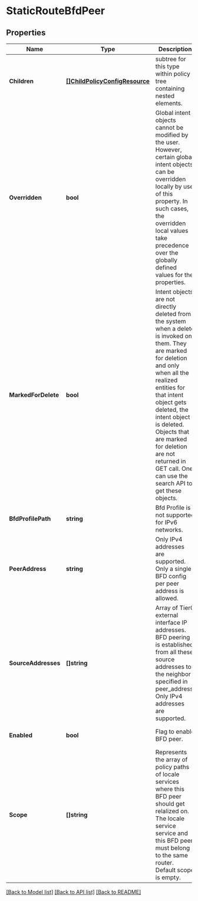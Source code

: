 # StaticRouteBfdPeer

## Properties
Name | Type | Description | Notes
------------ | ------------- | ------------- | -------------
**Children** | [**[]ChildPolicyConfigResource**](ChildPolicyConfigResource.md) | subtree for this type within policy tree containing nested elements.  | [optional] [default to null]
**Overridden** | **bool** | Global intent objects cannot be modified by the user. However, certain global intent objects can be overridden locally by use of this property. In such cases, the overridden local values take precedence over the globally defined values for the properties.  | [optional] [default to false]
**MarkedForDelete** | **bool** | Intent objects are not directly deleted from the system when a delete is invoked on them. They are marked for deletion and only when all the realized entities for that intent object gets deleted, the intent object is deleted. Objects that are marked for deletion are not returned in GET call. One can use the search API to get these objects.  | [optional] [default to false]
**BfdProfilePath** | **string** | Bfd Profile is not supported for IPv6 networks. | [optional] [default to null]
**PeerAddress** | **string** | Only IPv4 addresses are supported. Only a single BFD config per peer address is allowed. | [default to null]
**SourceAddresses** | **[]string** | Array of Tier0 external interface IP addresses. BFD peering is established from all these source addresses to the neighbor specified in peer_address. Only IPv4 addresses are supported. | [optional] [default to null]
**Enabled** | **bool** | Flag to enable BFD peer. | [optional] [default to true]
**Scope** | **[]string** | Represents the array of policy paths of locale services where this BFD peer should get relalized on. The locale service service and this BFD peer must belong to the same router. Default scope is empty.  | [optional] [default to null]

[[Back to Model list]](../README.md#documentation-for-models) [[Back to API list]](../README.md#documentation-for-api-endpoints) [[Back to README]](../README.md)

